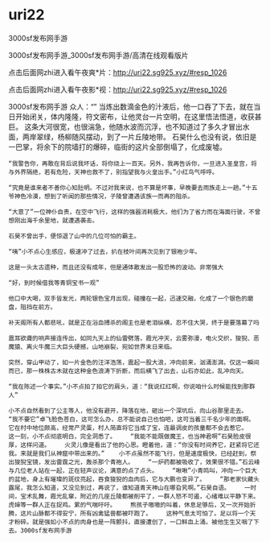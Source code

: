 # uri22
3000sf发布网手游

3000sf发布网手游_3000sf发布网手游/高清在线观看版片

点击后面网zhi进入看午夜爽*片：http://uri22.sg925.xyz/#resp_1026

点击后面网zhi进入看午夜影*视：http://uri22.sg925.xyz/#resp_1026

3000sf发布网手游    众人：“”    当炼出数滴金色的汁液后，他一口吞了下去，就在当日开始闭关，体内隆隆，符文密布，让他灵台一片空明，在这里悟法悟道，收获甚巨。    这条大河很宽，也很湍急，他随水波而沉浮，也不知道过了多久才冒出水面，两岸翠绿，杨柳随风摆动，到了一片丘陵地带。    石昊什么也没有说，依旧是一巴掌，将余下的院墙打的爆碎，临街的这片全部倒塌了，化成废墟。

    “我警告你，再敢在背后说我坏话，将你烧上一百天。另外，我再告诉你，一旦进入圣皇宫，将与外界隔绝，若有危险，天神也救不了，别指望我与火皇出手。”小红鸟气呼呼。

    “究竟是谁来者不善你心知肚明。不过对我来说，也不算是坏事，早晚要去雨族走上一趟。”十五爷神色冷漠，想到了听闻的那些情况，子陵曾遭遇该族一而再的阻杀。

    “大意了”一位神仆自责，在空中飞行，这样的强器消耗极大，他们为了省力而在海面行驶，不曾想刚出海千余里地，就遭遇袭击。

    石昊不曾出手，便惊退了山中的几位可怕的霸主。

    “咦”小不点心生感应，极速冲了过去，扒在枝叶间再次见到了银袍少年。

    这是一头太古遗种，而且还没有成年，但是通体散发出一股恐怖的波动。非常强大

    “好，到时候借我等青铜宝书一观”

    他口中大喝，双手皆发光，两轮银色宝月出现，碰撞在一起，迅速交融，化成了一个银色的磨盘，阻挡在前方。

    补天阁所有人都悲吼，就是正在浴血搏杀的阁主也是老泪纵横，忍不住大哭，终于是要落幕了吗

    震耳欲聋的响声接连传出，如同九天上的仙雷劈落，霞光冲天，云雾弥漫，电火交织，狻猊、恶魔猿、离火牛魔三大巨头硬撼，山地崩裂，宛如世界末日来临。

    突然，穿山甲动了，如一片金色的汪洋浩荡，震起一股大浪，冲向前来，汹涌澎湃。仅这一瞬间而已，那一株株古木就在这种金色浪涛下折断，而后横飞了出去，山石亦如此，乱冲向天。

    “我在陈述一个事实。”小不点拍了拍它的肩头，道：“我说红红啊，你说咱什么时候能找到那群人”

    小不点自然看到了公主等人，他没有避开，降落在地，砸出一个深坑后，向山谷那里走去。    “我不要它”卓飞脸色苍白，这可怎么办，总不能说自己也怕吧，这可当着三千名少年的面啊。    它在村中地位颇高，经常产灵蛋，村人简直将它当成了宝，连最调皮的孩童都不会去惹它。    这一刻，小不点彻底明白，完全洞悉了。    “我能不能既做魔王，也当神君啊”石昊脸皮很厚，这样问道。    火灵儿像是看出了他的心思。瞪着他，道：“你没有时间养它，赶紧将它还我。来就是我们从神窟中带出来的。”    小不点虽然不能飞行，但是速度极快，已经赶到，祭出狻猊宝镜，发出雷霆之光，轰杀那个青袍人。    “一炉药都被吸收了，效果很不错。”石云峰与几位老人站在一起，正在轻声议论，满意的点了点头。    “啾啾”小青鸣叫，冲向一个巨大的盆地，身上有璀璨的斑纹亮起，吞食狻猊的血肉后，它与大鹏也变异了。    “那老家伙藏头露尾，我怎么知道，又没见到过，再说了，谁知道青天神山在哪旮旯啊。”石昊自语。    一时间，宝术乱舞，霞光乱窜，附近的几座丘陵都被削平了，一群人怒不可遏，心绪难以平静下来。    虎婶等一群人正在捉鸡。累的气喘吁吁。    熊孩子嗷嗷的叫着，休息足够后，又一次开始折腾，这片山脉都不得安宁，所有凶禽猛兽都被吓跑了。    这种气息太可怕了。足以将一个天才粉碎。就是强如小不点的肉身也是一阵颤抖，直接遭创了，一口鲜血上涌。被他生生又咽了下去。3000sf发布网手游
